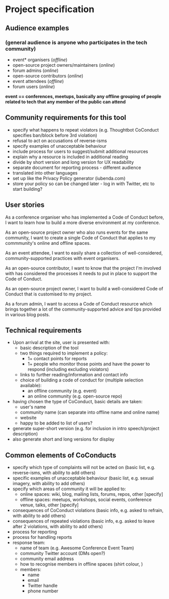 # Project specification

## Audience examples
### (general audience is anyone who participates in the tech community)
- event* organisers (*offline*)
- open-source project owners/maintainers (*online*)
- forum admins (*online*)
- open-source contributors (*online*)
- event attendees (*offline*)
- forum users (*online*)

**event == conferences, meetups, basically any offline grouping of people related to tech that any member of the public can attend**

## Community requirements for this tool
- specify what happens to repeat violators (e.g. Thoughtbot CoConduct specifies ban/block before 3rd violation)
- refusal to act on accusations of reverse-isms
- specify examples of unacceptable behaviour
- include process for users to suggest/submit additional resources
- explain why a resource is included in additional reading
- divide by short version and long version for UX readability
- separate document for reporting process - different audience
- translated into other languages
- set up like the Privacy Policy generator (iubenda.com)
- store your policy so can be changed later - log in with Twitter, etc to start building?

## User stories
As a conference organiser who has implemented a Code of Conduct before, I want to learn how to build a more diverse environment at my conference.

As an open-source project owner who also runs events for the same community, I want to create a single Code of Conduct that applies to my commmunity's online and offline spaces.

As an event attendee, I want to easily share a collection of well-considered, community-supported practices with event organisers.

As an open-source contributor, I want to know that the project I'm involved with has considered the processes it needs to put in place to support the Code of Conduct.

As an open-source project owner, I want to build a well-considered Code of Conduct that is customised to my project.

As a forum admin, I want to access a Code of Conduct resource which brings together a lot of the community-supported advice and tips provided in various blog posts.

## Technical requirements
- Upon arrival at the site, user is presented with:
  - basic description of the tool
  - two things required to implement a policy:
    - 1+ contact points for reports
    - 1+ people who monitor those points and have the power to respond (including excluding violators)
  - links to further reading/information and contact info
  - choice of building a code of conduct for (multiple selection available):
    - an offline community (e.g. event)
    - an online community (e.g. open-source repo)
- having chosen the type of CoConduct, basic details are taken:
  - user's name
  - community name (can separate into offline name and online name)
  - website
  - happy to be added to list of users?
- generate super-short version (e.g. for inclusion in intro speech/project description)
- also generate short and long versions for display

## Common elements of CoConducts
- specify which type of complaints will not be acted on (basic list, e.g. reverse-isms, with ability to add others)
- specific examples of unacceptable behaviour (basic list, e.g. sexual imagery, with ability to add others)
- specify which areas of community it will be applied to:
  - online spaces: wiki, blog, mailing lists, forums, repos, other [specify]
  - offline spaces: meetups, workshops, social events, conference venue, talks, other [specify]
- consequences of CoConduct violations (basic info, e.g. asked to refrain, with ability to add others)
- consequences of repeated violations (basic info, e.g. asked to leave after 2 violations, with ability to add others)
- process for reporting
- process for handling reports
- response team:
  - name of team (e.g. Awesome Conference Event Team)
  - community Twitter account (DMs open?)
  - community email address
  - how to recognise members in offline spaces (shirt colour, )
  - members:
    - name
    - email
    - Twitter handle
    - phone number